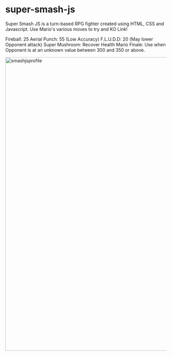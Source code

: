 # super-smash-js
Super Smash JS is a turn-based RPG fighter created using HTML, CSS and Javascript. 
Use Mario's various moves to try and KO Link! 

Fireball: 25 
Aerial Punch: 55 (Low Accuracy) 
F.L.U.D.D: 20 (May lower Opponent attack)
Super Mushroom: Recover Health
Mario Finale: Use when Opponent is at an unknown value between 300 and 350 or above. 

<img width="914" alt="smashjsprofile" src="https://user-images.githubusercontent.com/24801155/65104610-0c8be400-d9a0-11e9-94d6-dd014ccae847.png">
